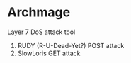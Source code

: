 Archmage
========

Layer 7 DoS attack tool

1. RUDY (R-U-Dead-Yet?) POST attack
2. SlowLoris GET attack
